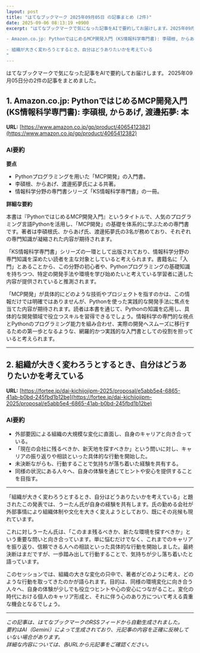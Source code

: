 ```yaml
---
layout: post
title: "はてなブックマーク 2025年09月05日 の記事まとめ (2件)"
date: 2025-09-06 08:13:19 +0900
excerpt: "はてなブックマークで気になった記事をAIで要約してお届けします。2025年09月05日分の2件の記事をまとめました。

- Amazon.co.jp: PythonではじめるMCP開発入門 (KS情報科学専門書): 李碩根, からあげ, 渡邊拓夢: 本

- 組織が大きく変わろうとするとき、自分はどうありたいかを考えている
"
---
```


はてなブックマークで気になった記事をAIで要約してお届けします。
2025年09月05日分の2件の記事をまとめました。

## 1. Amazon.co.jp: PythonではじめるMCP開発入門 (KS情報科学専門書): 李碩根, からあげ, 渡邊拓夢: 本

**URL:** [https://www.amazon.co.jp/gp/product/4065412382](https://www.amazon.co.jp/gp/product/4065412382)

### AI要約

**要点**

*   Pythonプログラミングを用いた「MCP開発」の入門書。
*   李碩根、からあげ、渡邊拓夢氏による共著。
*   情報科学分野の専門書シリーズ「KS情報科学専門書」の一冊。

**詳細な要約**

本書は『PythonではじめるMCP開発入門』というタイトルで、人気のプログラミング言語Pythonを活用し、「MCP開発」の基礎を体系的に学ぶための専門書です。著者は李碩根氏、からあげ氏、渡邊拓夢氏の3名が務めており、それぞれの専門知識が凝縮された内容が期待されます。

「KS情報科学専門書」シリーズの一環として出版されており、情報科学分野の専門知識を深めたい読者を主な対象としていると考えられます。書籍名に「入門」とあることから、この分野の初心者や、Pythonプログラミングの基礎知識を持ちつつ、特定の開発手法や環境を学び始めたいと考えている学習者に適した内容が提供されていると推測されます。

「MCP開発」が具体的にどのような技術やプロジェクトを指すのかは、この情報だけでは明確ではありませんが、Pythonを使った実践的な開発手法に焦点を当てた内容が期待されます。読者は本書を通じて、Pythonの知識を応用し、具体的な開発領域で役立つスキルを習得できるでしょう。情報科学の専門的な視点とPythonのプログラミング能力を組み合わせ、実際の開発へスムーズに移行するための第一歩となるような、網羅的かつ実践的な入門書としての役割を担っていると考えられます。

---

## 2. 組織が大きく変わろうとするとき、自分はどうありたいかを考えている

**URL:** [https://fortee.jp/dai-kichijojipm-2025/proposal/e5abb5e4-6865-41ab-b0bd-245fbd1b12be](https://fortee.jp/dai-kichijojipm-2025/proposal/e5abb5e4-6865-41ab-b0bd-245fbd1b12be)

### AI要約

*   外部要因による組織の大規模な変化に直面し、自身のキャリアと向き合っている。
*   「現在の会社に残るべきか、新天地を探すべきか」という問いに対し、キャリアの振り返りや相談といった具体的な行動を開始した。
*   未決断ながらも、行動することで気持ちが落ち着いた経験を共有する。
*   同様の状況にある人々へ、自身の体験を通じてヒントや安心を提供することを目指す。

---

「組織が大きく変わろうとするとき、自分はどうありたいかを考えている」と題されたこの発表では、うーたん氏が自身の経験を共有します。氏の勤める会社が外部事情により組織体制や文化を大きく変えようとしており、既にその兆候も現れています。

これに対しうーたん氏は、「このまま残るべきか、新たな環境を探すべきか」という重要な問いと向き合っています。単に悩むだけでなく、これまでのキャリアを振り返り、信頼できる人への相談といった具体的な行動を開始しました。最終決断はまだですが、一歩踏み出して行動することで、気持ちが少し落ち着いたと語っています。

このセッションでは、組織の大きな変化の只中で、著者がどのように考え、どのような行動を取ってきたのかが語られます。目的は、同様の環境変化に向き合う人々へ、自身の体験が少しでも役立つヒントや心の安心につながること。変化の時代における個人のキャリア形成と、それに伴う心のあり方について考える貴重な機会となるでしょう。

---

*この記事は、はてなブックマークのRSSフィードから自動生成されました。*  
*要約はAI（Gemini）によって生成されており、元記事の内容を正確に反映していない場合があります。*  
*詳細な内容については、各URLから元記事をご確認ください。*
